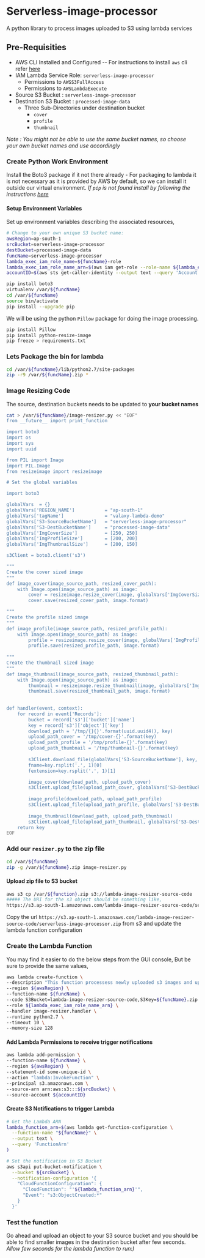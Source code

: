 # Serverless-image-processor
A python library to process images uploaded to S3 using lambda services
## Pre-Requisities
 - AWS CLI Installed and Configured
 -- For instructions to install `aws` cli refer [here](https://github.com/miztiik/AWS-Demos/tree/master/How-To/setup-aws-cli)
- IAM Lambda Service Role: `serverless-image-processor`
  - Permissions to `AWSS3FullAccess`
  - Permissions to `AWSLambdaExecute`
- Source S3 Bucket : `serverless-image-processor`
- Destination S3 Bucket : `processed-image-data`
  - Three Sub-Directories under destination bucket
    - `cover`
    - `profile`
    - `thumbnail`
 
_Note : You might not be able to use the same bucket names, so choose your own bucket names and use accordingly_

### Create Python Work Environment
Install the Boto3 package if it not there already - For packaging to lambda it is not necessary as it is provided by AWS by default, so we can install it outside our virtual environment. _If `pip` is not found install by following the instructions [here](https://github.com/miztiik/AWS-Demos/tree/master/How-To/setup-aws-cli)_

#### Setup Environment Variables
Set up environment variables describing the associated resources,
```sh
# Change to your own unique S3 bucket name:
awsRegion=ap-south-1
srcBucket=serverless-image-processor
destBucket=processed-image-data
funcName=serverless-image-processor
lambda_exec_iam_role_name=${funcName}-role
lambda_exec_iam_role_name_arn=$(aws iam get-role --role-name ${lambda_exec_iam_role_name} --output text --query 'Role.Arn')
accountID=$(aws sts get-caller-identity --output text --query 'Account')
```

```sh
pip install boto3
virtualenv /var/${funcName}
cd /var/${funcName}
source bin/activate
pip install --upgrade pip
```
We will be using the python `Pillow` package for doing the image processing.
```sh
pip install Pillow
pip install python-resize-image
pip freeze > requirements.txt
```

### Lets Package the bin for lambda
```sh
cd /var/${funcName}/lib/python2.7/site-packages
zip -r9 /var/${funcName}.zip *
```

### Image Resizing Code
The source, destination buckets needs to be updated to **your bucket names**
```sh
cat > /var/${funcName}/image-resizer.py << "EOF"
from __future__ import print_function

import boto3
import os
import sys
import uuid

from PIL import Image
import PIL.Image
from resizeimage import resizeimage

# Set the global variables

import boto3

globalVars  = {}
globalVars['REGION_NAME']           = "ap-south-1"
globalVars['tagName']               = "valaxy-lambda-demo"
globalVars['S3-SourceBucketName']   = "serverless-image-processor"
globalVars['S3-DestBucketName']     = "processed-image-data"
globalVars['ImgCoverSize']          = [250, 250]
globalVars['ImgProfileSize']        = [200, 200]
globalVars['ImgThumbnailSize']      = [200, 150]

s3Client = boto3.client('s3')

"""
Create the cover sized image
"""
def image_cover(image_source_path, resized_cover_path):
    with Image.open(image_source_path) as image:
        cover = resizeimage.resize_cover(image, globalVars['ImgCoverSize'])
        cover.save(resized_cover_path, image.format)

"""
Create the profile sized image
"""
def image_profile(image_source_path, resized_profile_path):
    with Image.open(image_source_path) as image:
        profile = resizeimage.resize_cover(image, globalVars['ImgProfileSize'])
        profile.save(resized_profile_path, image.format)
 
"""
Create the thumbnail sized image
"""
def image_thumbnail(image_source_path, resized_thumbnail_path):
    with Image.open(image_source_path) as image:
        thumbnail = resizeimage.resize_thumbnail(image, globalVars['ImgThumbnailSize'])
        thumbnail.save(resized_thumbnail_path, image.format)
 
 
def handler(event, context):
    for record in event['Records']:
        bucket = record['s3']['bucket']['name']
        key = record['s3']['object']['key']
        download_path = '/tmp/{}{}'.format(uuid.uuid4(), key)
        upload_path_cover = '/tmp/cover-{}'.format(key)
        upload_path_profile = '/tmp/profile-{}'.format(key)
        upload_path_thumbnail = '/tmp/thumbnail-{}'.format(key)
 
        s3Client.download_file(globalVars['S3-SourceBucketName'], key, download_path)
        fname=key.rsplit('.', 1)[0]
        fextension=key.rsplit('.', 1)[1]

        image_cover(download_path, upload_path_cover)
        s3Client.upload_file(upload_path_cover, globalVars['S3-DestBucketName'], 'cover/{0}-cover.{1}'.format(fname,fextension))
 
        image_profile(download_path, upload_path_profile)
        s3Client.upload_file(upload_path_profile, globalVars['S3-DestBucketName'], 'profile/{0}-profile.{1}'.format(fname,fextension))
 
        image_thumbnail(download_path, upload_path_thumbnail)
        s3Client.upload_file(upload_path_thumbnail, globalVars['S3-DestBucketName'], 'thumbnail/{0}-thumbnail.{1}'.format(fname,fextension))
    return key
EOF
```

### Add our `resizer.py` to the zip file
```sh
cd /var/${funcName}
zip -g /var/${funcName}.zip image-resizer.py
```



#### Upload zip file to S3 bucket
```sh
aws s3 cp /var/${function}.zip s3://lambda-image-resizer-source-code
##### The URI for the s3 object should be something like,
https://s3.ap-south-1.amazonaws.com/lambda-image-resizer-source-code/serverless-image-processor.zip
```

Copy the url `https://s3.ap-south-1.amazonaws.com/lambda-image-resizer-source-code/serverless-image-processor.zip` from s3 and update the lambda function configuration

### Create the Lambda Function
You may find it easier to do the below steps from the GUI console, But be sure to provide the same values,

```sh
aws lambda create-function \
--description "This function processess newly uploaded s3 images and uploads them to destination bucket" \
--region ${awsRegion} \
--function-name ${funcName} \
--code S3Bucket=lambda-image-resizer-source-code,S3Key=${funcName}.zip \
--role ${lambda_exec_iam_role_name_arn} \
--handler image-resizer.handler \
--runtime python2.7 \
--timeout 10 \
--memory-size 128
```

#### Add Lambda Permissions to receive trigger notifications
```sh
aws lambda add-permission \
--function-name ${funcName} \
--region ${awsRegion} \
--statement-id some-unique-id \
--action "lambda:InvokeFunction" \
--principal s3.amazonaws.com \
--source-arn arn:aws:s3:::${srcBucket} \
--source-account ${accountID} 
```

#### Create S3 Notifications to trigger Lambda
```sh
# Get the Lambda ARN
lambda_function_arn=$(aws lambda get-function-configuration \
  --function-name "${funcName}" \
  --output text \
  --query 'FunctionArn'
)

# Set the notification in S3 Bucket
aws s3api put-bucket-notification \
  --bucket ${srcBucket} \
  --notification-configuration '{
    "CloudFunctionConfiguration": {
      "CloudFunction": "'${lambda_function_arn}'",
      "Event": "s3:ObjectCreated:*"
    }
  }'
```

### Test the function
Go ahead and upload an object to your S3 source bucket and you should be able to find smaller images in the destination bucket after few seconds. _Allow few seconds for the lambda function to run:)_

